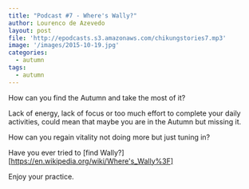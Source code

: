 ```yaml
---
title: "Podcast #7 - Where's Wally?"
author: Lourenco de Azevedo
layout: post
file: 'http://epodcasts.s3.amazonaws.com/chikungstories7.mp3'
image: '/images/2015-10-19.jpg'
categories:
  - autumn
tags:
  - autumn
---
```

How can you find the Autumn and take the most of it?

Lack of energy, lack of focus or too much effort to complete your daily activities, could mean that maybe you are in the Autumn but missing it.

How can you regain vitality not doing more but just tuning in?

Have you ever tried to [find Wally?][https://en.wikipedia.org/wiki/Where's_Wally%3F]

Enjoy your practice.